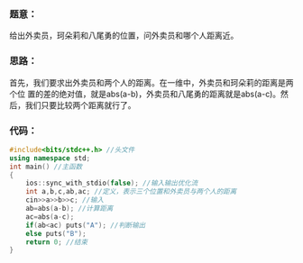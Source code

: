 ### 题意：
给出外卖员，珂朵莉和八尾勇的位置，问外卖员和哪个人距离近。
### 思路：
首先，我们要求出外卖员和两个人的距离。在一维中，外卖员和珂朵莉的距离是两个位
置的差的绝对值，就是abs(a-b)，外卖员和八尾勇的距离就是abs(a-c)。然后，我们只要比较两个距离就行了。
### 代码：
```cpp
#include<bits/stdc++.h> //头文件
using namespace std;
int main() //主函数
{
	ios::sync_with_stdio(false); //输入输出优化流
	int a,b,c,ab,ac; //定义，表示三个位置和外卖员与两个人的距离
	cin>>a>>b>>c; //输入
	ab=abs(a-b); //计算距离
	ac=abs(a-c);
	if(ab<ac) puts("A"); //判断输出
	else puts("B");
	return 0; //结束
}
```